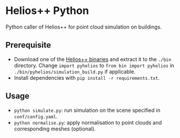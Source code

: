 # Helios++ Python

Python caller of Helios++ for point cloud simulation on buildings.

## Prerequisite
* Download one of the [Helios++ binaries](https://github.com/3dgeo-heidelberg/helios/releases) and extract it to the `./bin` directory. Change `import pyhelios` to `from bin import pyhelios` in `./bin/pyhelios/simulation_build.py` if applicable.
* Install dependencies with `pip install -r requirements.txt`.

## Usage
* `python simulate.py`: run simulation on the scene specified in `conf/config.yaml`.
* `python normalise.py`: apply normalisation to point clouds and corresponding meshes (optional).